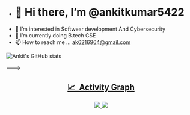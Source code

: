 - <h1>👋 Hi there, I’m @ankitkumar5422</h1>
-  👀 I’m interested in Softwear development And Cybersecurity
- 🌱 I’m currently doing B.tech CSE 
- 📫 How to reach me ... ak6216964@gmail.com

<!---
ankitkumar5422/ankitkumar5422 is a ✨ special ✨ repository because its `README.md` (this file) appears on your GitHub profile.
You can click the Preview link to take a look at your changes.
--->


![Ankit's GitHub stats](https://github-readme-stats.vercel.app/api?username=ankitkumar5422&show_icons=true&theme=transparent)


--->
<h2 align='center'><a href="https://github.com/ankitkumar5422/github-readme-activity-graph"> 📈 &nbsp;Activity Graph </h2>
 <p align="center">
<a href="https://github.com/ankitkumar5422/github-readme-activity-graph#gh-light-mode-only">
 <img src="https://github-readme-activity-graph.cyclic.app/graph?username=ankitkumar5422&theme=react&area=true&hide_border=true#gh-light-mode-only">
</a>
  <a href="https://github.com/ankitkumar5422/github-readme-activity-graph#gh-dark-mode-only">
 <img src="https://github-readme-activity-graph.cyclic.app/graph?username=ankitkumar5422&theme=dracula&area=true&hide_border=true#gh-dark-mode-only">
</a>
</p>


